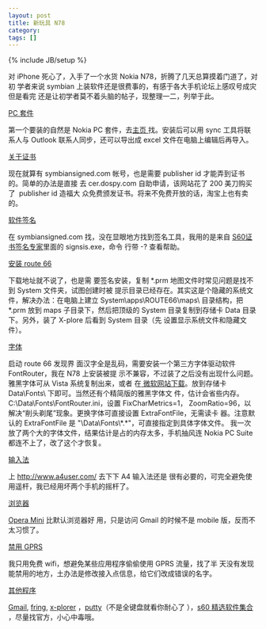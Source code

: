 ```yaml
---
layout: post
title: 新玩具 N78
category:
tags: []
---
```

{% include JB/setup %}

<p>
对 iPhone 死心了，入手了一个水货 Nokia N78，折腾了几天总算摸着门道了，对初
学者来说 symbian 上装软件还是很费事的，有感于各大手机论坛上感叹号成灾但是看完
还是让初学者莫不着头脑的帖子，现整理一二，列举于此。
</p>



<p>
<u>PC 套件</u>
</p>



<p>
第一个要装的自然是 Nokia PC 套件，去<a href="http://www.nokia.com.cn">主页
</a>找。安装后可以用 sync 工具将联系人与 Outlook 联系人同步，还可以导出成
excel 文件在电脑上编辑后再导入。
</p>



<p>
<u>关于证书</u>
</p>



<p>
现在就算有
symbiansigned.com 帐号，也是需要 publisher id 才能弄到证书的。简单的办法是直接
去 cer.dospy.com 自助申请，该网站花了 200 美刀购买了&nbsp; publisher id 造福大
众免费颁发证书。将来不免费开放的话，淘宝上也有卖的。
</p>


 
<p>
<u>软件签名
</u>
</p>


 
<p>
在 symbiansigned.com 找，没在显眼地方找到签名工具，我用的是来自 <a
href="http://www.fireboxsoft.com/">S60证书签名专家</a>里面的 signsis.exe，命令
行带 -? 查看帮助。
</p>


 
<p>
<u>安装 route 66</u>
</p>

 
  
<p>
下载地址就不说了，也是需
要签名安装，复制 *.prm 地图文件时常见问题是找不到 System 文件夹，试图创建时被
提示目录已经存在。其实这是个隐藏的系统文件，解决办法：在电脑上建立
System\apps\ROUTE66\maps\ 目录结构，把 *.prm 放到 maps 子目录下，然后把顶级的
System 目录复制到存储卡 Data 目录下。另外，装了 X-plore 后看到 System 目录（先
设置显示系统文件和隐藏文件）。
</p>


 
<p>
<u>字体</u>
</p>

 
  
<p>
启动 route 66 发现界
面汉字全是乱码，需要安装一个第三方字体驱动软件 FontRouter，我在 N78 上安装被提
示不兼容，不过装了之后没有出现什么问题。雅黑字体可从 Vista 系统复制出来，或者
在<a
href="http://download.microsoft.com/download/d/6/e/d6e2ff26-5821-4f35-a18b-78c963b1535d/VistaFont_CHS.EXE">
微软网站下载</a>。放到存储卡 Data\Fonts\ 下即可。当然还有个精简版的雅黑字体文
件，估计会省些内存。C:\Data\Fonts\FontRouter.ini，设置 FixCharMetrics=1，
ZoomRatio=96，以解决“削头剃尾”现象。更换字体可直接设置 ExtraFontFile，无需读卡
器。注意默认的 ExtraFontFile 是 "\Data\Fonts\*.*"，可直接指定到具体字体文件。
我一次放了两个大的字体文件，结果估计是占的内存太多，手机抽风连 Nokia PC Suite
都连不上了，改了这个才恢复。
</p>


 
<p>
<u>输入法</u>
</p>

 
  
<p>
上 <a
title="http://www.a4user.com/"
href="http://www.a4user.com/">http://www.a4user.com/</a> 去下下 A4 输入法还是
很有必要的，可完全避免使用遥杆，我已经用坏两个手机的摇杆了。
</p>


 
<p>
<u>浏览器
</u>
</p>


 
<p>
<a href="http://www.operamini.com/">Opera Mini</a> 比默认浏览器好
用，只是访问 Gmail 的时候不是 mobile 版，反而不太习惯了。 
</p>


 
<p>
<u>禁用
GPRS</u>
</p>


 
<p>
我只用免费 wifi，想避免某些应用程序偷偷使用 GPRS 流量，找了半
天没有发现能禁用的地方，土办法是修改接入点信息，给它们改成错误的名字。
</p>


<p>
<u>其他程序</u>
</p>


 
<p>
<a href="http://gmail.com/app">Gmail</a>, <a
href="http://fring.com">fring</a>, <a
href="http://www.google.com/search?q=x-plorer%20site%3Anokia.com">x-plorer</a>
，<a href="http://s2putty.sourceforge.net/">putty</a>（不是全键盘就看你耐心了
），<a href="http://bbs.dospy.com/thread-1054838-1-1.html">s60 精选软件集合
</a>，尽量找官方，小心中毒哦。
</p>

